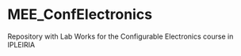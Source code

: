 # MEE_ConfElectronics
Repository with Lab Works for the Configurable Electronics course in IPLEIRIA
